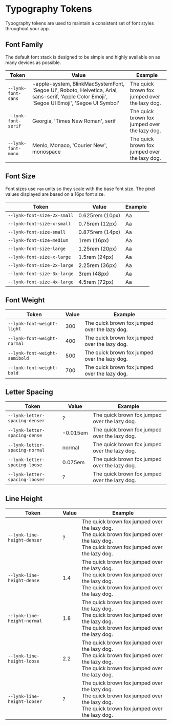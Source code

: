 # Typography Tokens

Typography tokens are used to maintain a consistent set of font styles throughout your app.

## Font Family

The default font stack is designed to be simple and highly available on as many devices as possible.

| Token               | Value                                                                                                                                         | Example                                                                                                |
| ------------------- | --------------------------------------------------------------------------------------------------------------------------------------------- | ------------------------------------------------------------------------------------------------------ |
| `--lynk-font-sans`  | -apple-system, BlinkMacSystemFont, 'Segoe UI', Roboto, Helvetica, Arial, sans-serif, 'Apple Color Emoji', 'Segoe UI Emoji', 'Segoe UI Symbol' | <span style="font-family: var(--lynk-font-sans)">The quick brown fox jumped over the lazy dog.</span>  |
| `--lynk-font-serif` | Georgia, 'Times New Roman', serif                                                                                                             | <span style="font-family: var(--lynk-font-serif)">The quick brown fox jumped over the lazy dog.</span> |
| `--lynk-font-mono`  | Menlo, Monaco, 'Courier New', monospace                                                                                                       | <span style="font-family: var(--lynk-font-mono)">The quick brown fox jumped over the lazy dog.</span>  |

## Font Size

Font sizes use `rem` units so they scale with the base font size. The pixel values displayed are based on a 16px font size.

| Token                       | Value           | Example                                                           |
| --------------------------- | --------------- | ----------------------------------------------------------------- |
| `--lynk-font-size-2x-small` | 0.625rem (10px) | <span style="font-size: var(--lynk-font-size-2x-small)">Aa</span> |
| `--lynk-font-size-x-small`  | 0.75rem (12px)  | <span style="font-size: var(--lynk-font-size-x-small)">Aa</span>  |
| `--lynk-font-size-small`    | 0.875rem (14px) | <span style="font-size: var(--lynk-font-size-small)">Aa</span>    |
| `--lynk-font-size-medium`   | 1rem (16px)     | <span style="font-size: var(--lynk-font-size-medium)">Aa</span>   |
| `--lynk-font-size-large`    | 1.25rem (20px)  | <span style="font-size: var(--lynk-font-size-large)">Aa</span>    |
| `--lynk-font-size-x-large`  | 1.5rem (24px)   | <span style="font-size: var(--lynk-font-size-x-large)">Aa</span>  |
| `--lynk-font-size-2x-large` | 2.25rem (36px)  | <span style="font-size: var(--lynk-font-size-2x-large)">Aa</span> |
| `--lynk-font-size-3x-large` | 3rem (48px)     | <span style="font-size: var(--lynk-font-size-3x-large)">Aa</span> |
| `--lynk-font-size-4x-large` | 4.5rem (72px)   | <span style="font-size: var(--lynk-font-size-4x-large)">Aa</span> |

## Font Weight

| Token                         | Value | Example                                                                                                           |
| ----------------------------- | ----- | ----------------------------------------------------------------------------------------------------------------- |
| `--lynk-font-weight-light`    | 300   | <span style="font-weight: var(--lynk-font-weight-light);">The quick brown fox jumped over the lazy dog.</span>    |
| `--lynk-font-weight-normal`   | 400   | <span style="font-weight: var(--lynk-font-weight-normal);">The quick brown fox jumped over the lazy dog.</span>   |
| `--lynk-font-weight-semibold` | 500   | <span style="font-weight: var(--lynk-font-weight-semibold);">The quick brown fox jumped over the lazy dog.</span> |
| `--lynk-font-weight-bold`     | 700   | <span style="font-weight: var(--lynk-font-weight-bold);">The quick brown fox jumped over the lazy dog.</span>     |

## Letter Spacing

| Token                          | Value    | Example                                                                                                               |
| ------------------------------ | -------- | --------------------------------------------------------------------------------------------------------------------- |
| `--lynk-letter-spacing-denser` | ?        | <span style="letter-spacing: var(--lynk-letter-spacing-denser);">The quick brown fox jumped over the lazy dog.</span> |
| `--lynk-letter-spacing-dense`  | -0.015em | <span style="letter-spacing: var(--lynk-letter-spacing-dense);">The quick brown fox jumped over the lazy dog.</span>  |
| `--lynk-letter-spacing-normal` | normal   | <span style="letter-spacing: var(--lynk-letter-spacing-normal);">The quick brown fox jumped over the lazy dog.</span> |
| `--lynk-letter-spacing-loose`  | 0.075em  | <span style="letter-spacing: var(--lynk-letter-spacing-loose);">The quick brown fox jumped over the lazy dog.</span>  |
| `--lynk-letter-spacing-looser` | ?        | <span style="letter-spacing: var(--lynk-letter-spacing-looser);">The quick brown fox jumped over the lazy dog.</span> |

## Line Height

| Token                       | Value | Example                                                                                                                                                                                                         |
| --------------------------- | ----- | --------------------------------------------------------------------------------------------------------------------------------------------------------------------------------------------------------------- |
| `--lynk-line-height-denser` | ?     | <div style="line-height: var(--lynk-line-height-denser);">The quick brown fox jumped over the lazy dog.<br>The quick brown fox jumped over the lazy dog.<br>The quick brown fox jumped over the lazy dog.</div> |
| `--lynk-line-height-dense`  | 1.4   | <div style="line-height: var(--lynk-line-height-dense);">The quick brown fox jumped over the lazy dog.<br>The quick brown fox jumped over the lazy dog.<br>The quick brown fox jumped over the lazy dog.</div>  |
| `--lynk-line-height-normal` | 1.8   | <div style="line-height: var(--lynk-line-height-normal);">The quick brown fox jumped over the lazy dog.<br>The quick brown fox jumped over the lazy dog.<br>The quick brown fox jumped over the lazy dog.</div> |
| `--lynk-line-height-loose`  | 2.2   | <div style="line-height: var(--lynk-line-height-loose);">The quick brown fox jumped over the lazy dog.<br>The quick brown fox jumped over the lazy dog.<br>The quick brown fox jumped over the lazy dog.</div>  |
| `--lynk-line-height-looser` | ?     | <div style="line-height: var(--lynk-line-height-looser);">The quick brown fox jumped over the lazy dog.<br>The quick brown fox jumped over the lazy dog.<br>The quick brown fox jumped over the lazy dog.</div> |
